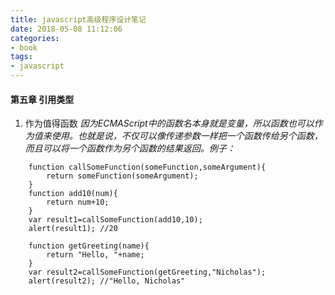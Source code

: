 ```yaml
---
title: javascript高级程序设计笔记
date: 2018-05-08 11:12:06
categories:
- book
tags:
- javascript
---
```

#### 第五章 引用类型
1. 作为值得函数
*因为ECMAScript中的函数名本身就是变量，所以函数也可以作为值来使用。也就是说，不仅可以像传递参数一样把一个函数传给另个函数，而且可以将一个函数作为另个函数的结果返回。例子：*
```
	function callSomeFunction(someFunction,someArgument){
		return someFunction(someArgument);
	}
	function add10(num){
		return num+10;
	}
	var result1=callSomeFunction(add10,10);
	alert(result1); //20

	function getGreeting(name){
		return "Hello, "+name;
	}
	var result2=callSomeFunction(getGreeting,"Nicholas");
	alert(result2); //"Hello, Nicholas"
```
